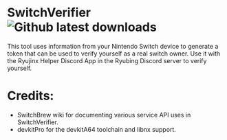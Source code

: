 # SwitchVerifier ![Github latest downloads](https://img.shields.io/github/downloads/LotP1/SwitchVerifier/total.svg)

This tool uses information from your Nintendo Switch device to generate a token that can be used to verify yourself as a real switch owner.
Use it with the Ryujinx Helper Discord App in the Ryubing Discord server to verify yourself.

# Credits:
- SwitchBrew wiki for documenting various service API uses in SwitchVerifier.
- devkitPro for the devkitA64 toolchain and libnx support.
